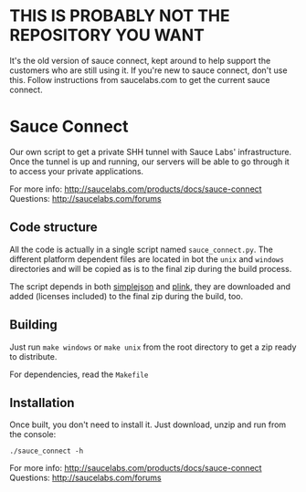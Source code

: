 THIS IS PROBABLY NOT THE REPOSITORY YOU WANT
=============

It's the old version of sauce connect, kept around to help support the customers
who are still using it.  If you're new to sauce connect, don't use this.  Follow
instructions from saucelabs.com to get the current sauce connect.



Sauce Connect
=============

Our own script to get a private SHH tunnel with Sauce Labs' infrastructure.
Once the tunnel is up and running, our servers will be able to go through it to
access your private applications.

For more info: http://saucelabs.com/products/docs/sauce-connect<br />
Questions: http://saucelabs.com/forums

Code structure
--------------

All the code is actually in a single script named `sauce_connect.py`.  The
different platform dependent files are located in bot the `unix` and `windows`
directories and will be copied as is to the final zip during the build process.

The script depends in both
[simplejson](http://pypi.python.org/pypi/simplejson/) and
[plink](http://www.chiark.greenend.org.uk/~sgtatham/putty/), they are
downloaded and added (licenses included) to the final zip during the build,
too.

Building
--------

Just run `make windows` or `make unix` from the root directory to get a zip
ready to distribute.

For dependencies, read the `Makefile`

Installation
------------

Once built, you don't need to install it. Just download, unzip and run from the
console:

    ./sauce_connect -h


For more info: http://saucelabs.com/products/docs/sauce-connect<br />
Questions: http://saucelabs.com/forums
